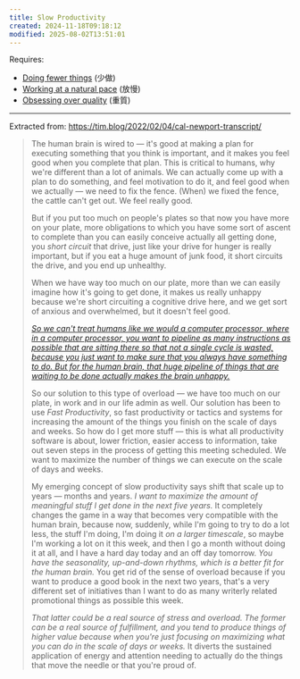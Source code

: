 ```yaml
---
title: Slow Productivity
created: 2024-11-18T09:18:12
modified: 2025-08-02T13:51:01
---
```


Requires:

* [Doing fewer things](If%20it%20isn’t%20fuck%20YES,%20then%20it’s%20clear%20NO%20thank%20you.md) (少做)
* [Working at a natural pace](Slow%20Down%20to%20Speed%20Up.md) (放慢)
* [Obsessing over quality](always-do-your-best-as-possible.md) (重質)

---

Extracted from: <https://tim.blog/2022/02/04/cal-newport-transcript/>

> The human brain is wired to — it's good at making a plan for executing something that you think is important, and it makes you feel good when you complete that plan. This is critical to humans, why we're different than a lot of animals. We can actually come up with a plan to do something, and feel motivation to do it, and feel good when we actually — we need to fix the fence. (When) we fixed the fence, the cattle can't get out. We feel really good.
>
> But if you put too much on people's plates so that now you have more on your plate, more obligations to which you have some sort of ascent to complete than you can easily conceive actually all getting done, you _short circuit_ that drive, just like your drive for hunger is really important, but if you eat a huge amount of junk food, it short circuits the drive, and you end up unhealthy.
>
> When we have way too much on our plate, more than we can easily imagine how it's going to get done, it makes us really unhappy because we're short circuiting a cognitive drive here, and we get sort of anxious and overwhelmed, but it doesn't feel good.
>
> _[So we can't treat humans like we would a computer processor, where in a computer processor, you want to pipeline as many instructions as possible that are sitting there so that not a single cycle is wasted, because you just want to make sure that you always have something to do. But for the human brain, that huge pipeline of things that are waiting to be done actually makes the brain unhappy.](You%20can%20achieve%20anything%20if%20you%20focus%20on%20one%20thing%20at%20a%20time.md)_
>
> So our solution to this type of overload — we have too much on our plate, in work and in our life admin as well. Our solution has been to use _Fast Productivity_, so fast productivity or tactics and systems for increasing the amount of the things you finish on the scale of days and weeks. So how do I get more stuff — this is what all productivity software is about, lower friction, easier access to information, take out seven steps in the process of getting this meeting scheduled. We want to maximize the number of things we can execute on the scale of days and weeks.
>
> My emerging concept of slow productivity says shift that scale up to years — months and years. _I want to maximize the amount of meaningful stuff I get done in the next five years._ It completely changes the game in a way that becomes very compatible with the human brain, because now, suddenly, while I'm going to try to do a lot less, the stuff I'm doing, I'm doing it _on a larger timescale_, so maybe I'm working a lot on it this week, and then I go a month without doing it at all, and I have a hard day today and an off day tomorrow. _You have the seasonality, up-and-down rhythms, which is a better fit for the human brain._ You get rid of the sense of overload because if you want to produce a good book in the next two years, that's a very different set of initiatives than I want to do as many writerly related promotional things as possible this week.
>
> _That latter could be a real source of stress and overload. The former can be a real source of fulfillment, and you tend to produce things of higher value because when you're just focusing on maximizing what you can do in the scale of days or weeks._ It diverts the sustained application of energy and attention needing to actually do the things that move the needle or that you're proud of.
